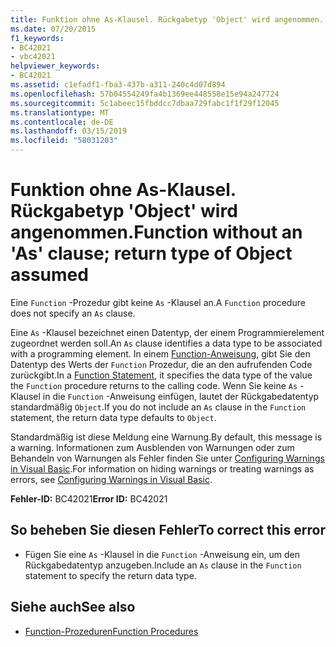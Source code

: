 ```yaml
---
title: Funktion ohne As-Klausel. Rückgabetyp 'Object' wird angenommen.
ms.date: 07/20/2015
f1_keywords:
- BC42021
- vbc42021
helpviewer_keywords:
- BC42021
ms.assetid: c1efadf1-fba3-437b-a311-240c4d07d894
ms.openlocfilehash: 57b04554249fa4b1369ee448558e15e94a247724
ms.sourcegitcommit: 5c1abeec15fbddcc7dbaa729fabc1f1f29f12045
ms.translationtype: MT
ms.contentlocale: de-DE
ms.lasthandoff: 03/15/2019
ms.locfileid: "58031203"
---
```

# <a name="function-without-an-as-clause-return-type-of-object-assumed"></a><span data-ttu-id="8cd93-102">Funktion ohne As-Klausel. Rückgabetyp 'Object' wird angenommen.</span><span class="sxs-lookup"><span data-stu-id="8cd93-102">Function without an 'As' clause; return type of Object assumed</span></span>
<span data-ttu-id="8cd93-103">Eine `Function` -Prozedur gibt keine `As` -Klausel an.</span><span class="sxs-lookup"><span data-stu-id="8cd93-103">A `Function` procedure does not specify an `As` clause.</span></span>  
  
 <span data-ttu-id="8cd93-104">Eine `As` -Klausel bezeichnet einen Datentyp, der einem Programmierelement zugeordnet werden soll.</span><span class="sxs-lookup"><span data-stu-id="8cd93-104">An `As` clause identifies a data type to be associated with a programming element.</span></span> <span data-ttu-id="8cd93-105">In einem [Function-Anweisung](../../visual-basic/language-reference/statements/function-statement.md), gibt Sie den Datentyp des Werts der `Function` Prozedur, die an den aufrufenden Code zurückgibt.</span><span class="sxs-lookup"><span data-stu-id="8cd93-105">In a [Function Statement](../../visual-basic/language-reference/statements/function-statement.md), it specifies the data type of the value the `Function` procedure returns to the calling code.</span></span> <span data-ttu-id="8cd93-106">Wenn Sie keine `As` -Klausel in die `Function` -Anweisung einfügen, lautet der Rückgabedatentyp standardmäßig `Object`.</span><span class="sxs-lookup"><span data-stu-id="8cd93-106">If you do not include an `As` clause in the `Function` statement, the return data type defaults to `Object`.</span></span>  
  
 <span data-ttu-id="8cd93-107">Standardmäßig ist diese Meldung eine Warnung.</span><span class="sxs-lookup"><span data-stu-id="8cd93-107">By default, this message is a warning.</span></span> <span data-ttu-id="8cd93-108">Informationen zum Ausblenden von Warnungen oder zum Behandeln von Warnungen als Fehler finden Sie unter [Configuring Warnings in Visual Basic](/visualstudio/ide/configuring-warnings-in-visual-basic).</span><span class="sxs-lookup"><span data-stu-id="8cd93-108">For information on hiding warnings or treating warnings as errors, see [Configuring Warnings in Visual Basic](/visualstudio/ide/configuring-warnings-in-visual-basic).</span></span>  
  
 <span data-ttu-id="8cd93-109">**Fehler-ID:** BC42021</span><span class="sxs-lookup"><span data-stu-id="8cd93-109">**Error ID:** BC42021</span></span>  
  
## <a name="to-correct-this-error"></a><span data-ttu-id="8cd93-110">So beheben Sie diesen Fehler</span><span class="sxs-lookup"><span data-stu-id="8cd93-110">To correct this error</span></span>  
  
-   <span data-ttu-id="8cd93-111">Fügen Sie eine `As` -Klausel in die `Function` -Anweisung ein, um den Rückgabedatentyp anzugeben.</span><span class="sxs-lookup"><span data-stu-id="8cd93-111">Include an `As` clause in the `Function` statement to specify the return data type.</span></span>  
  
## <a name="see-also"></a><span data-ttu-id="8cd93-112">Siehe auch</span><span class="sxs-lookup"><span data-stu-id="8cd93-112">See also</span></span>

- [<span data-ttu-id="8cd93-113">Function-Prozeduren</span><span class="sxs-lookup"><span data-stu-id="8cd93-113">Function Procedures</span></span>](../../visual-basic/programming-guide/language-features/procedures/function-procedures.md)
